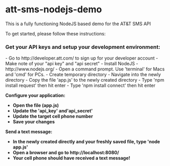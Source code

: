 att-sms-nodejs-demo
===================

This is a fully functioning NodeJS based demo for the AT&amp;T SMS API

To get started, please follow these instructions:

<H3>Get your API keys and setup your development environment:</H3>
- Go to http://developer.att.com/ to sign up for your developer account
- Make note of your "api key" and "api secret"
- Install NodeJS - http://www.nodejs.org/
- Open a command prompt. Use 'terminal' for Macs and 'cmd' for PCs.
- Create temporary directory
- Navigate into the newly directory
- Copy the file 'app.js' to the newly created directory
- Type 'npm install request' then hit enter
- Type 'npm install connect' then hit enter

<b>Configure your application:<b>
- Open the file (app.js)
- Update the 'api_key' and'api_secret' 
- Update the target cell phone number 
- Save your changes

<b>Send a text message:<b>
- In the newly created directly and your freshly saved file, type 'node app.js'
- Open a browser and go to http://localhost:8080/ 
- Your cell phone should have received a text message!
